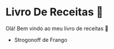 # Livro De Receitas :cake:

Olá! Bem vindo ao meu livro de receitas :haircut:

- Strogonoff de Frango

  
